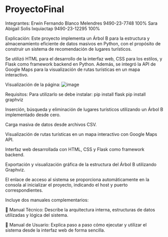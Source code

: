 # ProyectoFinal
Integrantes: Erwin Fernando Blanco Melendres 9490-23-7748 100% Sara Abigail Solis Ixquiactap 9490-23-12295 100%

Explicación:
Este proyecto implementa un Árbol B para la estructura y almacenamiento eficiente de datos masivos en Python, con el propósito de construir un sistema de recomendación de lugares turísticos.

Se utilizó HTML para el desarrollo de la interfaz web, CSS para los estilos, y Flask como framework backend en Python. Además, se integró la API de Google Maps para la visualización de rutas turísticas en un mapa interactivo.

Visualización de la página:
![image](https://github.com/user-attachments/assets/cdd7cefe-2de2-413e-998e-90194eb3e675)


Requisitos:
Para utilizarlo se debe instalar: pip install flask
pip install graphviz

Inserción, búsqueda y eliminación de lugares turísticos utilizando un Árbol B implementado desde cero.

Carga masiva de datos desde archivos CSV.

Visualización de rutas turísticas en un mapa interactivo con Google Maps API.

Interfaz web desarrollada con HTML, CSS y Flask como framework backend.

Exportación y visualización gráfica de la estructura del Árbol B utilizando Graphviz.

El enlace de acceso al sistema se proporciona automáticamente en la consola al inicializar el proyecto, indicando el host y puerto correspondientes.

Incluye dos manuales complementarios:

📘 Manual Técnico: Describe la arquitectura interna, estructuras de datos utilizadas y lógica del sistema.

🧾 Manual de Usuario: Explica paso a paso cómo ejecutar y utilizar el sistema desde la interfaz web de forma sencilla.





